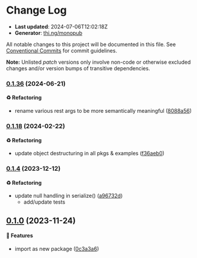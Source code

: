 # Change Log

- **Last updated**: 2024-07-06T12:02:18Z
- **Generator**: [thi.ng/monopub](https://thi.ng/monopub)

All notable changes to this project will be documented in this file.
See [Conventional Commits](https://conventionalcommits.org/) for commit guidelines.

**Note:** Unlisted _patch_ versions only involve non-code or otherwise excluded changes
and/or version bumps of transitive dependencies.

### [0.1.36](https://github.com/thi-ng/umbrella/tree/@thi.ng/msgpack@0.1.36) (2024-06-21)

#### ♻️ Refactoring

- rename various rest args to be more semantically meaningful ([8088a56](https://github.com/thi-ng/umbrella/commit/8088a56))

### [0.1.18](https://github.com/thi-ng/umbrella/tree/@thi.ng/msgpack@0.1.18) (2024-02-22)

#### ♻️ Refactoring

- update object destructuring in all pkgs & examples ([f36aeb0](https://github.com/thi-ng/umbrella/commit/f36aeb0))

### [0.1.4](https://github.com/thi-ng/umbrella/tree/@thi.ng/msgpack@0.1.4) (2023-12-12)

#### ♻️ Refactoring

- update null handling in serialize() ([a96732d](https://github.com/thi-ng/umbrella/commit/a96732d))
  - add/update tests

## [0.1.0](https://github.com/thi-ng/umbrella/tree/@thi.ng/msgpack@0.1.0) (2023-11-24)

#### 🚀 Features

- import as new package ([0c3a3a6](https://github.com/thi-ng/umbrella/commit/0c3a3a6))
